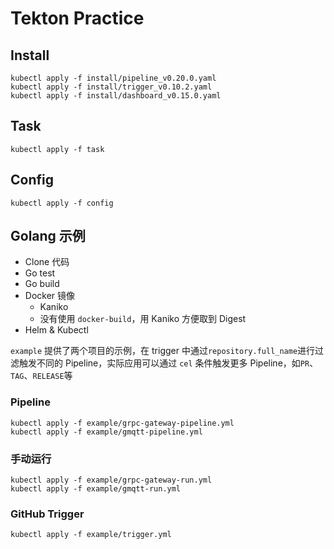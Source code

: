 # Tekton Practice

## Install

```shell
kubectl apply -f install/pipeline_v0.20.0.yaml
kubectl apply -f install/trigger_v0.10.2.yaml
kubectl apply -f install/dashboard_v0.15.0.yaml
```

## Task

```shell
kubectl apply -f task
```

## Config

```shell
kubectl apply -f config
```

## Golang 示例

- Clone 代码
- Go test
- Go build
- Docker 镜像
    - Kaniko
    - 没有使用 `docker-build`，用 Kaniko 方便取到 Digest 
- Helm & Kubectl

`example` 提供了两个项目的示例，在 trigger 中通过`repository.full_name`进行过滤触发不同的 Pipeline，实际应用可以通过 `cel` 条件触发更多 Pipeline，如`PR`、`TAG`、`RELEASE`等 

### Pipeline

```shell
kubectl apply -f example/grpc-gateway-pipeline.yml
kubectl apply -f example/gmqtt-pipeline.yml
```

### 手动运行

```shell
kubectl apply -f example/grpc-gateway-run.yml
kubectl apply -f example/gmqtt-run.yml
```

### GitHub Trigger

```shell
kubectl apply -f example/trigger.yml
```
